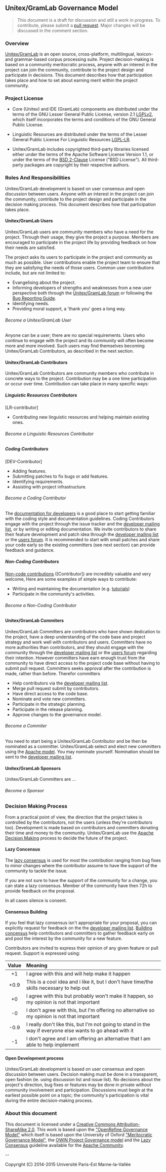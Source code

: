 ## Unitex/GramLab Governance Model

> This document is a draft for discussion and still a work in progress. To contribute, please submit a [pull request](https://github.com/UnitexGramLab/governance/pulls). Major changes will be discussed in the comment section.

### Overview

[Unitex/GramLab][unitex] is an open source, cross-platform, multilingual, lexicon- and grammar-based corpus processing suite. Project decision-making is based on a community meritocratic process, anyone with an interest in the project can join the community, contribute to the project design and participate in decisions. This document describes how that participation takes place and how to set about earning merit within the project community. 

### Project License

* Core (Unitex) and IDE (GramLab) components are distributed under the terms of the GNU Lesser General Public License, version 2.1 [LGPLv2][LGPLv2], which itself incorporates the terms and conditions of the GNU General Public License.

* Linguistic Resources are distributed under the terms of the Lesser General Public License For Linguistic Resources [LGPL-LR][LGPL-LR].

* Unitex/GramLab includes copyrighted third-party libraries licensed either under the terms of the Apache Software License Version 1.1, or  under the terms of the [BSD 2-Clause][BSD-2-Clause] License ("BSD License"). All  third-party packages are copyright by their respective authors.

### Roles And Responsibilities

Unitex/GramLab development is based on user consensus and open discussion between users. Anyone with an interest in the project can join the community, contribute to the project design and participate in the decision making process. This document describes how that participation takes place.

#### Unitex/GramLab Users

Unitex/GramLab users are community members who have a need for the project. Through their usage, they give the project a purpose. Members are encouraged to participate in the project life by providing feedback on how their needs are satisfied.

The project asks its users to participate in the project and community as much as possible. User contributions enable the project team to ensure that they are satisfying the needs of those users. Common user contributions include, but are not limited to: 

* Evangelising about the project.
* Informing developers of strengths and weaknesses from a new user perspective both through the [Unitex/GramLab forum][forum] or following the [Bug Reporting Guide][bugs].
* Identifying needs.
* Providing moral support, a 'thank you' goes a long way.

###### Become a Unitex/GramLab User

Anyone can be a user; there are no special requirements. Users who continue to engage with the project and its community will often become more and more involved. Such users may find themselves becoming Unitex/GramLab Contributors, as described in the next section.

#### Unitex/GramLab Contributors

Unitex/GramLab Contributors are community members who contribute in concrete ways to the project. Contribution may be a one time participation or occur over time. Contribution can take place in many specific ways:

##### Linguistic Resources Contributors
[LR-contributor]

* Contributing new linguistic resources and helping maintain existing ones.

###### Become a Linguistic Resources Contributor

##### Coding Contributors
[DEV-Contributor]

* Adding features.
* Submitting patches to fix bugs or add features.
* Identifying requirements.
* Assisting with project infrastructure.

###### Become a Coding Contributor

The [documentation for developers](https://github.com//UnitexGramLab/unitex-doc-devel) is a good place to start getting familiar with the coding style and documentation guidelines. Coding Contributors engage with the project through the issue tracker and the [developer mailing list][devel], or by writing or editing documentation. We invite contributors to share their feature development and patch idea through the [developer mailing list][devel] or the [users forum][forum]. It is recommended to start with small patches and share your code early so the existing committers (see next section) can provide feedback and guidance.

##### Non-Coding Contributors

[Non-code contributions](https://modelviewculture.com/pieces/non-coding-contributors-in-open-source) ([Contributor]) are incredibly valuable and very welcome,  Here are some examples of simple ways to contribute:

* Writing and maintaining the documentation (e.g. [tutorials][tutorials])
* Participate in the community's activities.

###### Become a Non-Coding Contributor

#### Unitex/GramLab Commiters

Unitex/GramLab Committers are contributors who have shown dedication to the project, have a deep understanding of the code base and project strategy and work well with contributors and users. Committers have no more authorities than contributors, and they should engage with the community through the [developer mailing list][devel] or the [users forum][forum] regarding their intention. However committers have earn enough trust from the community to have direct access to the project code base without having to submit pull request. Committers seeks approval after the contribution is made, rather than before. Therefor committers

* Help contributors via the [developer mailing list][devel].
* Merge pull request submit by contributors.
* Have direct access to the code base.
* Nominate and vote new committers.
* Participate in the strategic planning.
* Participate in the release planning.
* Approve changes to the governance model.

###### Become a Commiter

You need to start being a Unitex/GramLab Contributor and be then be nominated as a committer. Unitex/GramLab select and elect new committers using the [Apache model][newcommitter]. You may nominate yourself. Nomination should be sent to the [developer mailing list][devel].

#### Unitex/GramLab Sponsors

Unitex/GramLab Committers are ...

###### Become a Sponsor

###  Decision Making Process 

From a practical point of view, the direction that the project takes is controlled by the contributors, not the users (unless they're contributors too). Development is made based on contributors and committers donating their time and money to the community. Unitex/GramLab use the [Apache Decision Making][makedecision] process to decide the future of the project.

#### Lazy Concensus

The [lazy consensus](http://community.apache.org/committers/lazyConsensus.html) is used for most the contribution ranging from bug fixes to minor changes where the contributor assume to have the support of the community to tackle the issue.

If you are not sure to have the support of the community for a change, you can state a lazy consensus. Member of the community have then 72h to provide feedback on the proposal. 

In all cases silence is consent.

#### Consensus Building

If you feel that lazy consensus isn't appropriate for your proposal, you can explicitly request for feedback on the the [developer mailing list][devel]. [Building concensus](http://community.apache.org/committers/consensusBuilding.html) help contributors and committers to gather feedback early on and pool the interest by the community for a new feature.

Contributors are invited to express their opinion of any given feature or pull request. Support is expressed using:

| Value | Meaning                                                                                                    |
| :---: |:---------------------------------------------------------------------------------------------------------- |
| +1    | I agree with this and will help make it happen                                                             |
| +0.9  | This is a cool idea and i like it, but I don't have time/the skills necessary to help out                  |
| +0    | I agree with this but probably won't make it happen, so my opinion is not that important                   |
| -0    | I don't agree with this, but I'm offering no alternative so my opinion is not that important               |
| -0.9  | I really don't like this, but I'm not going to stand in the way if everyone else wants to go ahead with it |
| -1    | I don't agree and I am offering an alternative that I am able to help implement                            |

#### Open Development process

Unitex/GramLab development is based on user consensus and open discussion between users. Decision making must be done in a transparent, open fashion (ie. using discussion list and issue list). No decisions about the project's direction, bug fixes or features may be done in private without community involvement and participation. Discussions must begin at the earliest possible point on a topic; the community's participation is vital during the entire decision-making process.

### About this document

This document is licensed under a [Creative Commons Attribution-ShareAlike 2.0](http://creativecommons.org/licenses/by-sa/2.0/). This work is based upon the ["OpenRefine Governance Model"](https://github.com/OpenRefine/openrefine.github.com/blob/master/governance.md) which itself is based upon the University of Oxford ["Meritocratic Governance Model"](http://www.oss-watch.ac.uk/resources/meritocraticGovernanceModel), the [OWIN Project Governance model](https://docs.google.com/document/d/1mn3dY6zNyKBU3P_TWoR-RdYpScJDbsXU2TRhwpSAha8) and the [Lazy Consensus](http://community.apache.org/committers/lazyConsensus.html) guideline available for the [Apache Community](http://community.apache.org).

--

Copyright (C) 2014-2015 Université Paris-Est Marne-la-Vallée

[repos]:        https://github.com/UnitexGramLab
[unitex]:       http://unitexgramlab.org
[forum]:        http://forum.unitexgramlab.org
[devel]:        mailto:unitex-devel@univ-mlv.fr
[tutorials]:    https://github.com/UnitexGramLab/unitex-doc-tutorials
[bugs]:         http://www-igm.univ-mlv.fr/~unitex/index.php?page=6
[LGPL-LR]:      http://bit.do/LGPL-LR
[LGPLv2]:       http://opensource.org/licenses/lgpl-2.1
[BSD-2-Clause]: http://opensource.org/licenses/BSD-2-Clause
[newcommitter]: https://community.apache.org/newcommitter.html
[makedecision]: http://community.apache.org/committers/decisionMaking.html
